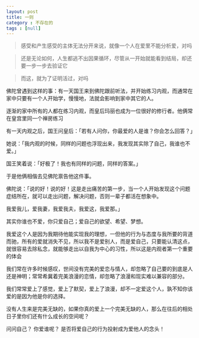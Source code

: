 ```yaml
---
layout: post
title: 一则
category : 不存在的
tags : [null]
---
```


>感受和产生感受的主体无法分开来说，就像一个人在爱里不能分析爱，对吗

>还是无论如何，人生都逃不出因果循环，尽管从一开始就能看到结局，却还要一步一步去验证它

>而这，就为了证明活过，对吗



佛陀曾遇到这样的事：有一天国王来到佛陀跟前听法，并开始练习内观，而通常在家中只要有一个人开始学，慢慢地，法就会影响到家中其它的人。

逐渐的家中所有的人都在练习内观，而皇后玛丽也成为一位很好的修行者。他俩常在皇宫里同一个禅房练习

有一天内观之后，国王问皇后：「若有人问你，你最爱的人是谁？你会怎么回答？」

她说：「我内观的时候，同样的问题也浮现出来，我发现其实除了自己，我谁也不爱。」

国王笑着说：「好极了！我也有同样的问题，同样的答案。」

于是他俩相偕去见佛陀禀告他这件事。

佛陀说：「说的好！说的好！这是走出痛苦的第一步，当一个人开始发现这个问题症结所在，就可以走出问题，解决问题，否则一辈子都活在想象中。

我爱我儿，爱我妻，我爱我夫，我爱这，我爱那。」

其实你谁也不爱，你只爱自己；爱自己的欲望、希望、梦想。

我爱这个人是因为我期待他能实现我的理想，一但他的行为与态度与我所要的背道而驰，所有的爱就消失不见，所以我不是爱别人，而是爱自己，只要能认清这点，就很容易去除私念，就能够走出以自我为中心的习性，所以这是内观者第一个重要的体会

我们常在许多时候感叹，世间没有完美的爱恋与情人，却忽略了自己要的到底是人还是神明；常常希冀着完美浪漫的恋情，却忽略了浪漫和现实难以兼容的部分。

我们常常爱上了感觉，爱上了默契，爱上了浪漫，却不一定爱这个人，孰不知你该爱的是因为他是你的选择。

没有人生来是完美无缺的，如果你真的爱上一个完美无缺的人，那么在往后的相处日子里你们还有什么成长的空间呢？

问问自己？ 你爱谁呢？ 是否将爱自己的行为投射成为爱他人的念头！
